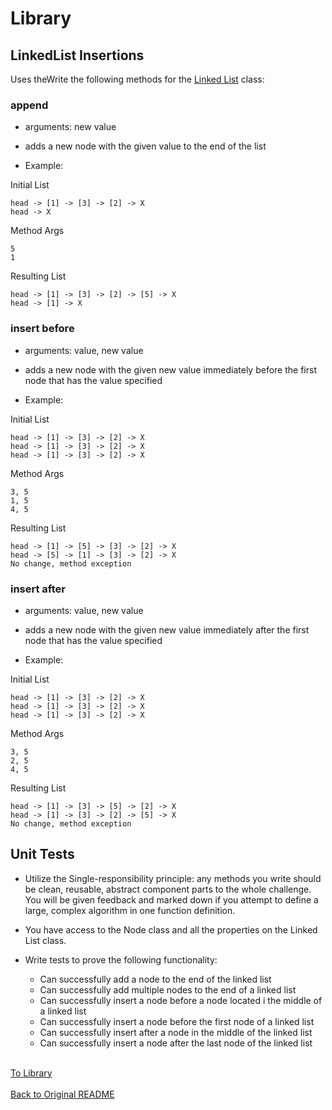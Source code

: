 # Library

## LinkedList Insertions
Uses theWrite the following methods for the [Linked List](../../codechallenges/CC05/README.md) class:

### append
- arguments: new value
- adds a new node with the given value to the end of the list

- Example: 

Initial List
```
head -> [1] -> [3] -> [2] -> X	
head -> X
```

Method Args
```
5
1
```

Resulting List
```
head -> [1] -> [3] -> [2] -> [5] -> X 
head -> [1] -> X
```

### insert before
- arguments: value, new value
- adds a new node with the given new value immediately before the first node that has the value specified

- Example:

Initial List
```
head -> [1] -> [3] -> [2] -> X
head -> [1] -> [3] -> [2] -> X
head -> [1] -> [3] -> [2] -> X	
```

Method Args
```
3, 5
1, 5
4, 5	
```

Resulting List
```
head -> [1] -> [5] -> [3] -> [2] -> X
head -> [5] -> [1] -> [3] -> [2] -> X
No change, method exception
```
### insert after
- arguments: value, new value
- adds a new node with the given new value immediately after the first node that has the value specified

- Example:

Initial List
```
head -> [1] -> [3] -> [2] -> X
head -> [1] -> [3] -> [2] -> X
head -> [1] -> [3] -> [2] -> X	
```

Method Args
```
3, 5
2, 5
4, 5	
```

Resulting List
```
head -> [1] -> [3] -> [5] -> [2] -> X
head -> [1] -> [3] -> [2] -> [5] -> X
No change, method exception
```

## Unit Tests
- Utilize the Single-responsibility principle: any methods you write should be clean, reusable, abstract component parts to the whole challenge. You will be given feedback and marked down if you attempt to define a large, complex algorithm in one function definition.

- You have access to the Node class and all the properties on the Linked List class.

- Write tests to prove the following functionality:
  - Can successfully add a node to the end of the linked list
  - Can successfully add multiple nodes to the end of a linked list
  - Can successfully insert a node before a node located i the middle of a linked list
  - Can successfully insert a node before the first node of a linked list
  - Can successfully insert after a node in the middle of the linked list
  - Can successfully insert a node after the last node of the linked list

<br>[To Library](../lib/src/main/java/codechallenges/linkedList/LinkedList.java)
<br><br>
[Back to Original README](../../README.md)
